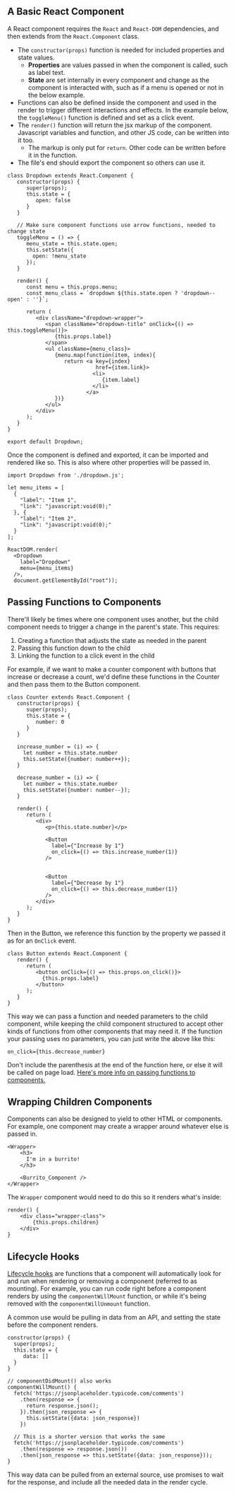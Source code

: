 ## A Basic React Component

A React component requires the `React` and `React-DOM` dependencies, and then extends from the `React.Component` class.

* The `constructor(props)` function is needed for included properties and state values.
    - **Properties** are values passed in when the component is called, such as label text.
    - **State** are set internally in every component and change as the component is interacted with, such as if a menu is opened or not in the below example.
* Functions can also be defined inside the component and used in the render to trigger different interactions and effects. In the example below, the `toggleMenu()` function is defined and set as a click event.
* The `render()` function will return the jsx markup of the component. Javascript variables and function, and other JS code, can be written into it too.
    - The markup is only put for `return`. Other code can be written before it in the function.
* The file's end should export the component so others can use it.

```
class Dropdown extends React.Component {
   constructor(props) {
      super(props);
      this.state = {
         open: false
      }
   }

   // Make sure component functions use arrow functions, needed to change state
   toggleMenu = () => {
      menu_state = this.state.open;
      this.setState({
        open: !menu_state
      });
   }

   render() {
      const menu = this.props.menu;
      const menu_class = `dropdown ${this.state.open ? 'dropdown--open' : ''}`;

      return (
         <div className="dropdown-wrapper">
            <span className="dropdown-title" onClick={() => this.toggleMenu()}>
               {this.props.label}
            </span>
            <ul className={menu_class}>
               {menu.map(function(item, index){
                  return <a key={index}
                            href={item.link}>
                           <li>
                              {item.label}
                           </li>
                         </a>
               })}
            </ul>
         </div>
      );
   }
}

export default Dropdown;
```

Once the component is defined and exported, it can be imported and rendered like so. This is also where other properties will be passed in.

```
import Dropdown from './dropdown.js';

let menu_items = [
  {
    "label": "Item 1",
    "link": "javascript:void(0);"
  }, {
    "label": "Item 2",
    "link": "javascript:void(0);"
  }
];

ReactDOM.render(
  <Dropdown
    label="Dropdown"
    menu={menu_items}
  />,
  document.getElementById("root"));
```

## Passing Functions to Components

There'll likely be times where one component uses another, but the child component needs to trigger a change in the parent's state. This requires:

1. Creating a function that adjusts the state as needed in the parent
2. Passing this function down to the child
3. Linking the function to a click event in the child

For example, if we want to make a counter component with buttons that increase or decrease a count, we'd define these functions in the Counter and then pass them to the Button component.

```
class Counter extends React.Component {
   constructor(props) {
      super(props);
      this.state = {
         number: 0
      }
   }

   increase_number = (i) => {
     let number = this.state.number
     this.setState({number: number++});
   }

   decrease_number = (i) => {
     let number = this.state.number
     this.setState({number: number--});
   }

   render() {
      return (
         <div>
            <p>{this.state.number}</p>

            <Button
              label={"Increase by 1"}
              on_click={() => this.increase_number(1)}
            />


            <Button
              label={"Decrease by 1"}
              on_click={() => this.decrease_number(1)}
            />
         </div>
      );
   }
}
```

Then in the Button, we reference this function by the property we passed it as for an `OnClick` event.

```
class Button extends React.Component {
   render() {
      return (
         <button onClick={() => this.props.on_click()}>
           {this.props.label}
         </button>
      );
   }
}
```

This way we can pass a function and needed parameters to the child component, while keeping the child component structured to accept other kinds of functions from other components that may need it. If the function your passing uses no parameters, you can just write the above like this:

```
on_click={this.decrease_number}
```
Don't include the parenthesis at the end of the function here, or else it will be called on page load. [Here's more info on passing functions to components.](https://reactjs.org/docs/faq-functions.html)

## Wrapping Children Components

Components can also be designed to yield to other HTML or components. For example, one component may create a wrapper around whatever else is passed in.

```
<Wrapper>
    <h3>
      I'm in a burrito!
    </h3>

    <Burrito_Component />
</Wrapper>
```

The `Wrapper` component would need to do this so it renders what's inside:

```
render() {
    <div class="wrapper-class">
        {this.props.children}
    </div>
}
```

## Lifecycle Hooks

[Lifecycle hooks](
https://reactjs.org/docs/react-component.html#the-component-lifecycle) are functions that a component will automatically look for and run when rendering or removing a component (referred to as mounting). For example, you can run code right before a component renders by using the `componentWillMount` function, or while it's being removed with the `componentWillUnmount` function.

A common use would be pulling in data from an API, and setting the state before the component renders.

```
constructor(props) {
  super(props);
  this.state = {
     data: []
  }
}

// componentDidMount() also works
componentWillMount() {
  fetch('https://jsonplaceholder.typicode.com/comments')
    .then(response => {
      return response.json();
    }).then(json_response => {
      this.setState({data: json_response})
    })

  // This is a shorter version that works the same
  fetch('https://jsonplaceholder.typicode.com/comments')
    .then(response => response.json())
    .then(json_response => this.setState({data: json_response}));
}
```

This way data can be pulled from an external source, use promises to wait for the response, and include all the needed data in the render cycle.
